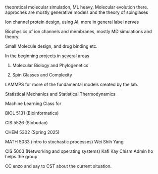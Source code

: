 theoretical molecular simulation, ML heavy, Molecular evolution there. approches are mostly generative models and the theory of spinglases

Ion channel protein design, using AI, more in general label nerves

Biophysics of ion channels and membranes, mostly MD simulations and theory.

Small Molecule design, and drug binding etc.

In the beginning projects in several areas

1. Molecular Biology and Phylogenetics

2. Spin Glasses and Complexity

LAMMPS for more of the fundamental models created by the lab.

Statistical Mechanics and Statistical Thermodynamics

Machine Learning Class for 

BIOL 5131 (Bioinformatics)

CIS 5526 (Slobodan)

CHEM 5302 (Spring 2025)

MATH 5033 (intro to stochastic processes) Wei Shih Yang

CIS 5003 (Networking and operating systems)
Kafi Kay Chism Admin ho helps the group

CC enzo and say to CST about the current situation.
